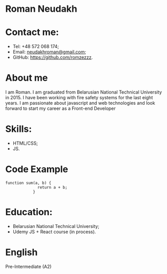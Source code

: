 # Roman Neudakh
# Contact me:
- Tel: +48 572 068 174;
- Email: neudakhroman@gmail.com;
- GitHub: https://github.com/romzezzz.

# About me
I am Roman. I am graduated from Belarusian National Technical University in 2015.
I have been working with fire safety systems for the last eight years. 
I am passionate about javascript and web technologies and look forward to start my career as a Front-end Developer

# Skills:
- HTML/CSS;
- JS.

# Code Example
```
function sum(a, b) {
              return a + b;
            } 
```

# Education:
- Belarusian National Technical University;
- Udemy JS + React course (in process).

# English
Pre-Intermediate (A2)